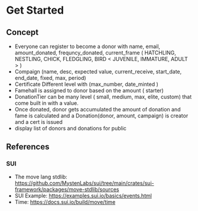 # Get Started

## Concept

- Everyone can register to become a donor with name, email, amount_donated, frequncy_donated, current_frame ( HATCHLING, NESTLING, CHICK, FLEDGLING, BIRD < JUVENILE, IMMATURE, ADULT > )
- Compaign (name, desc, expected value, current_receive, start_date, end_date, fixed, max, period)
- Certificate Different level with (max_number, date_minted )
- Famehall is assigned to donor based on the amount ( starter)
- DonationTier can be many level ( small, medium, max, elite, custom) that come built in with a value.
- Once donated, donor gets accumulated the amount of donation and fame is calculated and a Donation(donor, amount, campaign) is creator and a cert is issued
- display list of donors and donations for public

## References

### SUI

- The move lang stdlib: <https://github.com/MystenLabs/sui/tree/main/crates/sui-framework/packages/move-stdlib/sources>
- SUI Example: <https://examples.sui.io/basics/events.html>
- Time: <https://docs.sui.io/build/move/time>
